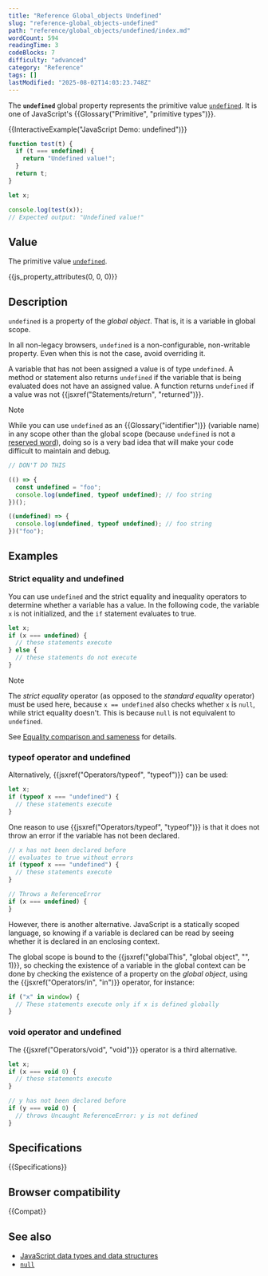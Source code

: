 ```yaml
---
title: "Reference Global_objects Undefined"
slug: "reference-global_objects-undefined"
path: "reference/global_objects/undefined/index.md"
wordCount: 594
readingTime: 3
codeBlocks: 7
difficulty: "advanced"
category: "Reference"
tags: []
lastModified: "2025-08-02T14:03:23.748Z"
---
```



The **`undefined`** global property represents the primitive
value [`undefined`](/en-US/docs/Web/JavaScript/Guide/Data_structures#undefined_type). It is one of JavaScript's
{{Glossary("Primitive", "primitive types")}}.

{{InteractiveExample("JavaScript Demo: undefined")}}

```js interactive-example
function test(t) {
  if (t === undefined) {
    return "Undefined value!";
  }
  return t;
}

let x;

console.log(test(x));
// Expected output: "Undefined value!"
```

## Value

The primitive value [`undefined`](/en-US/docs/Web/JavaScript/Guide/Data_structures#undefined_type).

{{js_property_attributes(0, 0, 0)}}

## Description

`undefined` is a property of the _global object_. That is, it is a variable in global scope.

In all non-legacy browsers, `undefined` is a non-configurable, non-writable property. Even when this is not the case, avoid overriding it.

A variable that has not been assigned a value is of type `undefined`. A
method or statement also returns `undefined` if the variable that is being
evaluated does not have an assigned value. A function returns `undefined` if
a value was not {{jsxref("Statements/return", "returned")}}.

> [!NOTE]
> While you can use `undefined` as an {{Glossary("identifier")}} (variable name) in any scope other than the global scope (because `undefined` is not a [reserved word](/en-US/docs/Web/JavaScript/Reference/Lexical_grammar#reserved_words)), doing so is a very bad idea that will make your code difficult to maintain and debug.
>
> ```js example-bad
> // DON'T DO THIS
>
> (() => {
>   const undefined = "foo";
>   console.log(undefined, typeof undefined); // foo string
> })();
>
> ((undefined) => {
>   console.log(undefined, typeof undefined); // foo string
> })("foo");
> ```

## Examples

### Strict equality and undefined

You can use `undefined` and the strict equality and inequality operators to
determine whether a variable has a value. In the following code, the variable
`x` is not initialized, and the `if` statement evaluates to true.

```js
let x;
if (x === undefined) {
  // these statements execute
} else {
  // these statements do not execute
}
```

> [!NOTE]
> The _strict equality_ operator (as opposed to the
> _standard equality_ operator) must be used here, because
> `x == undefined` also checks whether `x` is `null`,
> while strict equality doesn't. This is because `null` is not equivalent to
> `undefined`.
>
> See [Equality comparison and sameness](/en-US/docs/Web/JavaScript/Guide/Equality_comparisons_and_sameness) for details.

### typeof operator and undefined

Alternatively, {{jsxref("Operators/typeof", "typeof")}} can be used:

```js
let x;
if (typeof x === "undefined") {
  // these statements execute
}
```

One reason to use {{jsxref("Operators/typeof", "typeof")}} is that it does not throw an
error if the variable has not been declared.

```js
// x has not been declared before
// evaluates to true without errors
if (typeof x === "undefined") {
  // these statements execute
}

// Throws a ReferenceError
if (x === undefined) {
}
```

However, there is another alternative. JavaScript is a statically scoped language, so
knowing if a variable is declared can be read by seeing whether it is declared in an
enclosing context.

The global scope is bound to the {{jsxref("globalThis", "global object", "", 1)}}, so
checking the existence of a variable in the global context can be done by checking the
existence of a property on the _global object_, using the
{{jsxref("Operators/in", "in")}} operator, for instance:

```js
if ("x" in window) {
  // These statements execute only if x is defined globally
}
```

### void operator and undefined

The {{jsxref("Operators/void", "void")}} operator is a third alternative.

```js
let x;
if (x === void 0) {
  // these statements execute
}

// y has not been declared before
if (y === void 0) {
  // throws Uncaught ReferenceError: y is not defined
}
```

## Specifications

{{Specifications}}

## Browser compatibility

{{Compat}}

## See also

- [JavaScript data types and data structures](/en-US/docs/Web/JavaScript/Guide/Data_structures)
- [`null`](/en-US/docs/Web/JavaScript/Reference/Operators/null)
